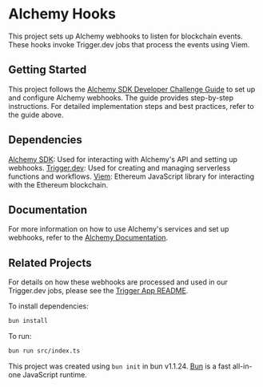 # Alchemy Hooks

This project sets up Alchemy webhooks to listen for blockchain events.
These hooks invoke Trigger.dev jobs that process the events using Viem.

## Getting Started

This project follows the [Alchemy SDK Developer Challenge Guide](https://docs.alchemy.com/docs/sdk-developer-challenge-guide-7) to set up and configure Alchemy webhooks. The guide provides step-by-step instructions. For detailed implementation steps and best practices, refer to the guide above.


## Dependencies

 [Alchemy SDK](https://www.npmjs.com/package/alchemy-sdk): Used for interacting with Alchemy's API and setting up webhooks.
 [Trigger.dev](https://www.npmjs.com/package/@trigger.dev/sdk): Used for creating and managing serverless functions and workflows.
 [Viem](https://www.npmjs.com/package/viem): Ethereum JavaScript library for interacting with the Ethereum blockchain.

## Documentation

For more information on how to use Alchemy's services and set up webhooks, refer to the [Alchemy Documentation](https://docs.alchemy.com/).

## Related Projects

For details on how these webhooks are processed and used in our Trigger.dev jobs, please see the [Trigger App README](../trigger/README.md).


To install dependencies:

```bash
bun install
```

To run:

```bash
bun run src/index.ts
```

This project was created using `bun init` in bun v1.1.24. [Bun](https://bun.sh) is a fast all-in-one JavaScript runtime.
